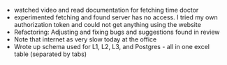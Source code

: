 * watched video and read documentation for fetching time doctor
* experimented fetching and found server has no access. I tried my own authorization token and could not get anything using the website
* Refactoring: Adjusting and fixing bugs and suggestions found in review
* Note that internet as very slow today at the office
* Wrote up schema used for L1, L2, L3, and Postgres - all in one excel table (separated by tabs)
